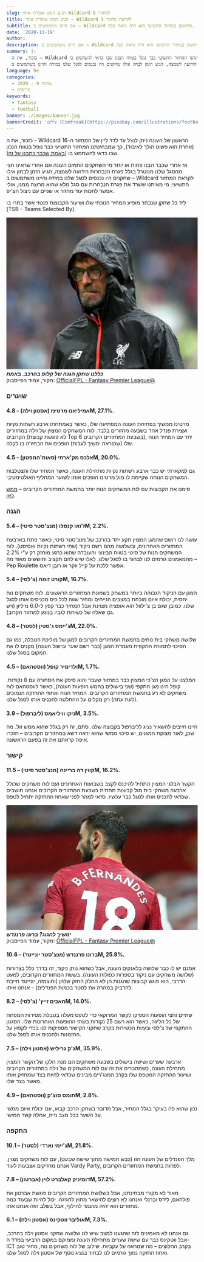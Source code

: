 ```yaml
---
slug: הגיע-הזמן-אומרת-אימי-Wildcard-למחזור-9
title: הגיע הזמן אומרת אימי – Wildcard לקראת מחזור 9
subtitle: אם היינו משתמשים ב – Wildcard הראשון במחזור התשיעי הוא היה נראה ככה.
date: '2020-11-19'
author:
description: אם היינו משתמשים ב – Wildcard הראשון במחזור התשיעי הוא היה נראה ככה.
summery: |-
  כזכור, את ה – Wildcard הראשון של העונה ניתן לנצל עד לדד ליין של המחזור ה-16 (אחרת הוא פשוט הולך לאיבוד), כך שמבחינתנו המחזור התשיעי כבר נופל בטווח הנכון שבו כדאי להשתמש בו.
  אז אחרי שכבר הבנו פחות או יותר מי השחקנים החמים העונה וגם אחרי שראינו חצי מהסגל שלנו מנוטרל בגלל פגרת הנבחרות הידועה לשמצה, הגיע הזמן לבחון אילו שחקנים היו נכנסים לסגל שלנו במידה והיינו משתמשים ב – Wildcard לקראת המחזור התשיעי.
language: he
categories:
  - מחזור 9 - 2020
  - צ'יפים
keywords:
  - fantasy
  - football
banner: ./images/banner.jpg
bannerCredit: 'צילום [Comfreak](https://pixabay.com/illustrations/football-ball-sport-leather-fire-1406106/) ב [Pixabay](https://pixabay.com/)'
---
```


<p>
  כזכור, את ה – Wildcard הראשון של העונה ניתן לנצל עד לדד ליין של המחזור ה-16
  (אחרת הוא פשוט הולך לאיבוד), כך שמבחינתנו המחזור התשיעי כבר נופל בטווח הנכון
  שבו כדאי להשתמש בו (<a class="link" href="הציפים-שלנו">באמת שכבר כתבנו על זה</a>).
</p>
<p>
  אז אחרי שכבר הבנו פחות או יותר מי השחקנים החמים העונה וגם אחרי שראינו חצי
  מהסגל שלנו מנוטרל בגלל פגרת הנבחרות הידועה לשמצה, הגיע הזמן לבחון אילו שחקנים
  היו נכנסים לסגל שלנו במידה והיינו משתמשים ב – Wildcard לקראת המחזור התשיעי. מי
  מאיתנו ששרד את פגרת הנבחרות עם סגל מלא שהוא מרוצה ממנו, אולי אפשר לחכות עוד
  מחזור או שניים עם ניצול הצ'יפ.
</p>
<p>
  ליד כל שחקן שנבחר מופיע המחיר הנוכחי שלו ושיעור הקבוצות פנטזי אשר בחרו בו<br />(TSB
  – Teams Selected By).
</p>

![כללנו שחקן הגנה של קלופ בהרכב. באמת](./images/1.jpg)
<span class="credit-link">
<strong><em>כללנו שחקן הגנה של קלופ בהרכב. באמת</em></strong>
<br>מקור, עמוד הפייסבוק:
<a href="https://www.facebook.com/OfficialFPL/"> OfficialFPL - Fantasy Premier League@</a>
</span>

<h3>שוערים</h3>
<h4>אמיליאנו מרטינז (אסטון וילה) – 4.8M, 27.1%.</h4>
<p>
  מרטינז ממשיך בפתיחת העונה המפתיעה שלו, כאשר באמתחתו ארבע רשתות נקיות ועצירת
  פנדל אחד בשבעה מחזורים בלבד. לוח המשחקים המצוין של וילה במחזורים הקרובים (לא
  פוגשת קבוצת Top 6 בשבעת המחזורים הקרובים), יחד עם המחיר הנוח שלו (שכנראה ימשיך
  לעלות) הופכים את הבחירה בו לקלה.
</p>
<h4>אלכס מק'ארתי (סאות'המפטון) – 4.5M, 20.0%.</h4>
<p>
  גם למקארתי יש כבר ארבע רשתות נקיות מתחילת העונה, כאשר המחיר שלו והצטלבות
  המשחקים הנוחה שקיימת לו מול מרטינז הופכים אותו לשוער המחליף האולטימטיבי.
</p>
<p class="comment-link">
  סימנו את הקבוצות עם לוח המשחקים הנוח יותר בחמשת המחזורים הקרובים – <a href="סקירת לוח משחקים - מחזורים 9-13">ממש כאן</a>.
</p>
<h3>הגנה</h3>
<h4>ז'ואו קנסלו (מנצ'סטר סיטי) – 5.4M, 2.2%.</h4>
<p>
  עושה לנו רושם שהמגן המצוין תקע יתד בהרכב של מנצ'סטר סיטי, כאשר פתח בארבעת
  המחזורים האחרונים, ובשלושה מהם רשם ניקוד (שתי רשתות נקיות ואסיסט). לוח המשחקים
  הנוח של סיטי בטווח הבינוני והעובדה שהוא כרגע מוחזק רק ע"י 2.2% מהמאמנים גורמים
  לנו לבחור בו לסגל שלנו. לאלו שיש להם תקציב וחוששים מאוד מה – Pep Roulette אפשר
  ללכת על קייל ווקר או רובן דיאס.
</p>
<h4>קורט זומה (צ'לסי) – 5.4M, 16.7%.</h4>
<p>
  המגן עם הניקוד הגבוהה ביותר במשחק בשמונת המחזורים הראשונים. לוח משחקים נוח
  יחסית, יכולת איום מוכחת במצבים הנייחים ומחיר שווה לכל כיס מכניסים אותו לסגל
  שלנו. כמובן שגם בן צ'ילוול הוא אופציה מצוינת אבל המחיר כבר קפץ ל-6.0 מיליון
  (ויש גם שאלה של כשירות לגביו בנוגע למחזור הקרוב).
</p>
<h4>ג'יימס ג'סטין (לסטר) – 4.8M, 22.0%.</h4>
<p>
  שלושה משחקי בית נוחים בחמשת המחזורים הקרובים למגן של מוליכת הטבלה, כמו גם
  הסיכוי לתמורה התקפית מעמדת המגן (כבר רשם שער ובישול העונה) מקנים לו את המקום
  בסגל שלנו.
</p>
<h4>ולדימיר קופל (ווסטהאם) – 4.5M, 1.7%.</h4>
<p>
  המלצנו על המגן הצ'כי המצוין כבר במחזור שעבר והוא סיפק את הסחורה עם 8 נקודות.
  קופל הינו מגן התקפי (שני בישולים בחמש הופעות העונה), כאשר לווסטהאם לוח משחקים
  לא רע בחמשת המחזורים הקרובים. המחיר הנוח ואחוזי ההחזקה הנמוכים (לעת עתה) רק
  מקלים על ההחלטה להכניס אותו לסגל שלנו.
</p>
<h4>ניקו וויליאמס (ליברפול) – 3.9M, 3.5%.</h4>
<p>
  היינו חייבים להשאיר נציג לליברפול בקבוצה שלנו. סתם, זה רק בגלל שהוא ממש זול.
  מה שכן, לאור מצוקת המגנים, יש סיכוי ממשי שהוא יראה דשא במחזורים הקרובים –
  תזכרו איפה קראתם את זה בפעם הראשונה.
</p>
<h3>קישור</h3>
<h4>קווין דה בריינה (מנצ'סטר סיטי) – 11.5M, 16.2%.</h4>
<p>
  הקשר הבלגי המצוין התחיל להיכנס לקצב בשבועות האחרונים ועם לוח משחקים שכולל
  ארבעה משחקי בית מול קבוצות תחתית בשבעת המחזורים הקרובים אנחנו חושבים שכדאי
  להכניס אותו לסגל כבר עכשיו. כדאי למהר לפני שאחוז ההחזקה יתחיל לטפס.
</p>

![ימשיך לחגוג? ברונו פרננדש](./images/2.png)
<span class="credit-link">
<strong><em>ימשיך לחגוג? ברונו פרננדש</em></strong>
<br>מקור, עמוד הפייסבוק:
<a href="https://www.facebook.com/OfficialFPL/"> OfficialFPL - Fantasy Premier League@</a>
</span>

<h4>ברונו פרננדש (מנצ'סטר יונייטד) – 10.6M, 25.9%.</h4>
<p>
  אמנם יש לו כבר שלושה בלאנקים העונה, אבל כשהוא נותן ניקוד, זה בדרך כלל בצרורות
  (שלושה משחקים עם ניקוד בספרות כפולות העונה). בששת המחזורים הקרובים, למעט
  הדרבי, הוא פוגש קבוצות שהגנות הן לא החלק החזק שלהן (וחוצמזה, יונייטד חייבת
  להדביק במהרה את לסטר בכמות הפנדלים) – אנחנו איתו.
</p>
<h4>חאכים זייץ' (צ'לסי) – 8.2M, 14.0%.</h4>
<p>
  שתיים וחצי הופעות הספיקו לקשר המרוקאי כדי לטפס מעלה בטבלת מסירות המפתח של כל
  הליגה, כאשר הוא רשם 25 נקודות בשתי ההופעות האחרונות שלו. הסגנון ההתקפי של
  צ'לסי ובעיות הכשירות בקרב שחקני הקישור מספיקות לנו בכדי לקפוץ על ההזמנות
  ולהכניס אותו לסגל שלנו.
</p>
<h4>ג'ק גריליש (אסטון וילה) – 7.5M, 35.9%.</h4>
<p>
  ארבעה שערים ושישה בישולים בשבעה משחקים הם מנת חלקו של הקשר המצוין מתחילת
  העונה, כשמחברים את זה עם לוח המשחקים של וילה במחזורים הקרובים ושיעור ההחזקה
  המטפס שלו בקרב המנג'רים מבינים שכדאי להיות בצד שמחזיק אותו מאשר בצד שלו.
</p>
<h4>תומס סוצ'ק (ווסטהאם) – 4.9M, 2.8%.</h4>
<p>
  נכון שהוא פה בעיקר בגלל המחיר, אבל מדובר בשחקן הרכב קבוע, עם יכולת איום ממשי
  על השער בכל מצב נייח, אחלה קשר חמישי.
</p>
<h3>התקפה</h3>
<h4>ג'יימי וארדי (לסטר) – 10.1M, 21.8%.</h4>
<p>
  מלך הפנדלים של העונה הזו (כבש חמישה מתוך שישה שבעט), עם לוח משחקים מצוין,
  אנחנו מחזיקים אצבעות לעוד Vardy Party, לפחות בחמשת המחזורים הקרובים.
</p>
<h4>דומיניק קאלברט לוין (אברטון) – 7.8M, 57.2%.</h4>
<p>
  מאוד לא מקורי מבחינתנו, אבל בשלושת המחזורים הקרובים פוגשת אברטון את פולהאם,
  לידס וברנלי ואנחנו לא רוצים להישאר מחוץ לחגיגה. יכול להיות שבעוד כמה מחזורים
  הוא יהיה מועמד לחילוף, אבל בשלב הזה אנחנו אתו.
</p>
<h4>אוליבר ווטקינס (אסטון וילה) – 6.1M, 7.3%.</h4>
<p>
  גם אנחנו לא מאמינים לזה שהגענו למצב שיש לנו שלושה שחקני אסטון וילה בהרכב, אבל
  ווטקינס כבר עם שישה שערים מתחילת העונה וממוקם במקום הרביעי במדד ה-ICT בקרב
  החלוצים – מה שמראה על עקביות. שילוב של לוח משחקים נוח, מחיר טוב ואחוז החזקה
  נמוך גורמים לנו לבחור בנציג נוסף של אסטון וילה לסגל שלנו.
</p>
